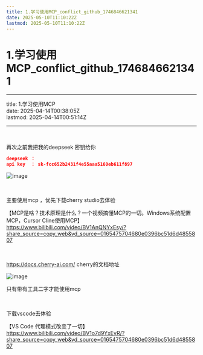 ```yaml
---
title: 1.学习使用MCP_conflict_github_1746846621341
date: 2025-05-10T11:10:22Z
lastmod: 2025-05-10T11:10:22Z
---
```


# 1.学习使用MCP_conflict_github_1746846621341

---

title: 1.学习使用MCP  
date: 2025-04-14T00:38:05Z  
lastmod: 2025-04-14T00:51:14Z

---

‍

再次之前我把我的deepseek 密钥给你

```json
deepseek ：
api key  ： sk-fcc652b2431f4e55aaa5160eb611f897
```

![image](assets/image-20250414004240-lm9umy3.png)

‍

主要使用mcp ，优先下载cherry studio去体验

【MCP是啥？技术原理是什么？一个视频搞懂MCP的一切。Windows系统配置MCP，Cursor Cline使用MCP】 https://www.bilibili.com/video/BV1AnQNYxEsy/?share_source=copy_web&vd_source=0165475704680e0396bc51d6d4855807

‍

https://docs.cherry-ai.com/   cherry的文档地址

![image](assets/image-20250414004731-ivvisrd.png)

只有带有工具二字才能使用mcp

‍

下载vscode去体验

【VS Code 代理模式改变了一切】 https://www.bilibili.com/video/BV1o7d9YxEvR/?share_source=copy_web&vd_source=0165475704680e0396bc51d6d4855807

‍
